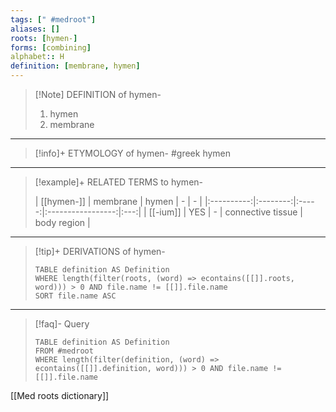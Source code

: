 ```yaml
---
tags: [" #medroot"]
aliases: []
roots: [hymen-]
forms: [combining]
alphabet:: H
definition: [membrane, hymen]
---
```

>[!Note] DEFINITION of hymen-
>1. hymen
>2. membrane
_____
>[!info]+ ETYMOLOGY of hymen-
>#greek hymen
_____
>[!example]+ RELATED TERMS to hymen-
>
>| [[hymen-]] | membrane | hymen |         -         |  -  |
|:----------:|:--------:|:-----:|:-----------------:|:---:|
|  [[-ium]]  |   YES    |   -   | connective tissue |   body region  |
_____
>[!tip]+ DERIVATIONS of hymen-
>```dataview
>TABLE definition AS Definition 
>WHERE length(filter(roots, (word) => econtains([[]].roots, word))) > 0 AND file.name != [[]].file.name
>SORT file.name ASC
>```
___
>[!faq]- Query
>
>```dataview
>TABLE definition AS Definition
>FROM #medroot
>WHERE length(filter(definition, (word) => econtains([[]].definition, word))) > 0 AND file.name != [[]].file.name
>```

[[Med roots dictionary]]